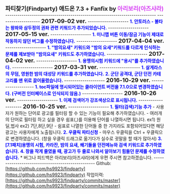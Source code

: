 <font style="font-weight:bold;font-size:18px;">파티찾기(Findparty) 애드온 7.3 + Fanfix by <font style="color:#d742f4;">아리보리(아즈샤라)</font></font> -------------------------------------------------------------------------- -------------------- <font style="font-weight:bold;font-size:18px;">2017-09-02 ver.</font> -------------------- <font style="color:blue; font-weight:bold;">1\. 안토러스 - 불타는 왕좌와 삼두정의 권좌 관련 키워드가 추가되었습니다.</font> -------------------- <font style="font-weight:bold;font-size:18px;">2017-05-15 ver.</font> -------------------- <font style="color:blue; font-weight:bold;">1\. 미니맵 버튼 이동/잠금 기능이 제대로 작동하지 않던 버그를 수정하였습니다.</font> -------------------- <font style="font-weight:bold;font-size:18px;">2017-04-04 ver.</font> -------------------- <font style="color:blue; font-weight:bold;">1\. "밤의요새" 키워드와 "밤의 요새"키워드를 다르게 인식하는 문제를 제보받아 "밤의요새" 키워드도 추가하였습니다.</font> -------------------- <font style="font-weight:bold;font-size:18px;">2017-04-02 ver.</font> -------------------- <font style="color:blue; font-weight:bold;">1\. 용맹의시험 키워드에 "용시"를 추가하였습니다.</font> -------------------- <font style="font-weight:bold;font-size:18px;">2017-03-31 ver.</font> -------------------- <font style="color:blue; font-weight:bold;">1\. 살게라스의 무덤, 영원한 밤의 대성당 키워드를 추가하였습니다.</font> <font style="color:blue; font-weight:bold;">2\. 군단 공격대, 군단 던전 카테고리를 맨 위로 끌어올렸습니다.</font> -------------------- <font style="font-weight:bold;font-size:18px;">2016-10-29 ver.</font> -------------------- <font style="color:blue; font-weight:bold;">1\. toc파일에 명시되어있는 클라이언트 버전을 7.1.0으로 변경하였습니다. (구버전 인터페이스로 인식되지 않음.)</font> -------------------- <font style="font-weight:bold;font-size:18px;">2016-10-26 ver.</font> -------------------- <font style="color:blue; font-weight:bold;">1\. 이제 검색어가 강조색상으로 표시됩니다.</font> -------------------- <font style="font-weight:bold;font-size:18px;">2016-10-25 ver.</font> -------------------- <font style="color:blue; font-weight:bold;">1\. 필터(검색)기능 추가</font> - 사용자가 원하는 단어로 광고를 필터링 할 수 있는 기능이 필요해 추가하였습니다. - 여러개의 단어로 필터링 하고 싶을 경우 쉼표(,)를 이용해 단어를 나열하시면 됩니다. ex1) 원딜,법사 ex2) 7단,8단,9단 - 쉼표로 나열한 단어들 중 한 가지라도 포함되어있다면 해당 광고는 사용자에게 노출됩니다. <font style="color:blue; font-weight:bold;">2\. 우클릭 파티신청</font> - 마우스 우클릭을 Ctrl + 우클릭으로 변경하였습니다. (창을 우클릭 드래그로 옮기다가 실수로 귓말을 할 때가 많아서) <font style="color:blue; font-weight:bold;">3\. [7.1패치]용맹의 시험, 카라잔, 밤의 요새, 쐐기돌을 던전메뉴와 검색 키워드로 추가하였습니다.</font> <font style="color:blue; font-weight:bold;">4\. 창을 작게 줄였을 때, 광고가 두 줄로 나와서 알아보기 힘들던 문제를 수정하였습니다.</font> * 버그나 피드백은 아리보리(아즈샤라)에게 우편 주시면 참고하겠습니다. ------------------------------------------------- Github: [https://github.com/hs9923/findparty](https://github.com/hs9923/findparty) 작업이력: [https://github.com/hs9923/findparty/commits/master](https://github.com/hs9923/findparty/commits/master)